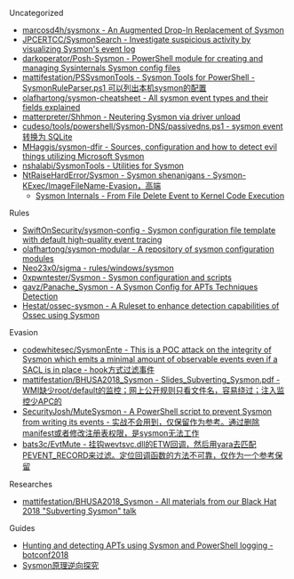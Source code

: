 Uncategorized

* [marcosd4h/sysmonx - An Augmented Drop-In Replacement of Sysmon](https://github.com/marcosd4h/sysmonx)
* [JPCERTCC/SysmonSearch - Investigate suspicious activity by visualizing Sysmon's event log](https://github.com/JPCERTCC/SysmonSearch)
* [darkoperator/Posh-Sysmon - PowerShell module for creating and managing Sysinternals Sysmon config files](https://github.com/darkoperator/Posh-Sysmon)
* [mattifestation/PSSysmonTools - Sysmon Tools for PowerShell - SysmonRuleParser.ps1 可以列出本机sysmon的配置](https://github.com/mattifestation/PSSysmonTools)
* [olafhartong/sysmon-cheatsheet - All sysmon event types and their fields explained](https://github.com/olafhartong/sysmon-cheatsheet)
* [matterpreter/Shhmon - Neutering Sysmon via driver unload](https://github.com/matterpreter/Shhmon)
* [cudeso/tools/powershell/Sysmon-DNS/passivedns.ps1 - sysmon event 转换为 SQLite](https://github.com/cudeso/tools/blob/master/powershell/Sysmon-DNS/passivedns.ps1)
* [MHaggis/sysmon-dfir - Sources, configuration and how to detect evil things utilizing Microsoft Sysmon](https://github.com/MHaggis/sysmon-dfir)
* [nshalabi/SysmonTools - Utilities for Sysmon](https://github.com/nshalabi/SysmonTools)
* [NtRaiseHardError/Sysmon - Sysmon shenanigans - Sysmon-KExec/ImageFileName-Evasion，高端](https://github.com/NtRaiseHardError/Sysmon)
  * [Sysmon Internals - From File Delete Event to Kernel Code Execution](https://undev.ninja/sysmon-internals-from-file-delete-event-to-kernel-code-execution/)

Rules

* [SwiftOnSecurity/sysmon-config - Sysmon configuration file template with default high-quality event tracing](https://github.com/SwiftOnSecurity/sysmon-config)
* [olafhartong/sysmon-modular - A repository of sysmon configuration modules](https://github.com/olafhartong/sysmon-modular)
* [Neo23x0/sigma - rules/windows/sysmon](https://github.com/Neo23x0/sigma/tree/master/rules/windows/sysmon)
* [0xpwntester/Sysmon - Sysmon configuration and scripts](https://github.com/0xpwntester/Sysmon)
* [gavz/Panache_Sysmon - A Sysmon Config for APTs Techniques Detection](https://github.com/gavz/Panache_Sysmon)
* [Hestat/ossec-sysmon - A Ruleset to enhance detection capabilities of Ossec using Sysmon](https://github.com/Hestat/ossec-sysmon)

Evasion

* [codewhitesec/SysmonEnte - This is a POC attack on the integrity of Sysmon which emits a minimal amount of observable events even if a SACL is in place - hook方式过滤事件](https://github.com/codewhitesec/SysmonEnte)
* [mattifestation/BHUSA2018_Sysmon - Slides_Subverting_Sysmon.pdf - WMI缺少root/default的监控；网上公开规则只看文件名，容易绕过；注入监控少APC的](https://github.com/mattifestation/BHUSA2018_Sysmon/blob/master/Slides_Subverting_Sysmon.pdf)
* [SecurityJosh/MuteSysmon - A PowerShell script to prevent Sysmon from writing its events - 实战不会用到，仅保留作为参考。通过删除manifest或者修改注册表权限，是sysmon无法工作](https://github.com/SecurityJosh/MuteSysmon)
* [bats3c/EvtMute - 挂钩wevtsvc.dll的ETW回调，然后用yara去匹配PEVENT_RECORD来过滤。定位回调函数的方法不可靠，仅作为一个参考保留](https://github.com/bats3c/EvtMute)

Researches

* [mattifestation/BHUSA2018_Sysmon - All materials from our Black Hat 2018 "Subverting Sysmon" talk](https://github.com/mattifestation/BHUSA2018_Sysmon)

Guides

* [Hunting and detecting APTs using Sysmon and PowerShell logging - botconf2018](https://www.botconf.eu/wp-content/uploads/formidable/2/2018-Tom-Ueltschi-Sysmon.pdf)
* [Sysmon原理逆向探究](https://mp.weixin.qq.com/s/gj4c0lBalPf_fA82RvFI5w)
